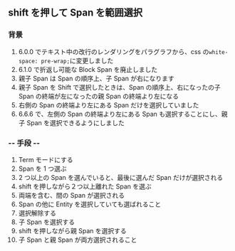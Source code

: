 ## shift を押して Span を範囲選択

### 背景

1.  6.0.0 でテキスト中の改行のレンダリングをパラグラフから、css の`white-space: pre-wrap;`に変更しました
2.  6.1.0 で折返し可能な Block Span を廃止しました
3.  親子 Span は Span の順序上、子 Span が右になります
4.  親子 Span を Shift で選択したときは、Span の順序上、右になったの子 Span の終端が左になったの親 Span の終端より左になる
5.  右側の Span の終端より左にある Span だけを選択していました
6.  6.6.6 で、左側の Span の終端より左にある Span も選択することにし、親子 Span を選択できるようにしました

### -- 手段 --

1.  Term モードにする
2.  Span を 1 つ選ぶ
3.  2 つ以上の Span を選んでいると、最後に選んだ Span だけが選択される
4.  shift を押しながら２つ以上離れた Span を選ぶ
5.  両端を含む、間の Span が選択される
6.  Span の他に Entity を選択していても選ばれること
7.  選択解除する
8.  子 Span を選択する
9.  shift を押しながら親 Span を選択する
10. 子 Span と親 Span が両方選択されること
